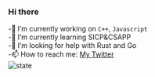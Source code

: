 ### Hi there

-🔭 I’m currently working on `C++`, `Javascript`  
-🌱 I’m currently learning SICP&CSAPP  
-🤔 I’m looking for help with Rust and Go  
-📫 How to reach me: [My Twitter](https://twitter.com/Suzuya_cl)  
![state](https://github-readme-stats.vercel.app/api?username=Suzuya-arch&show_icons=true&icon_color=BA55D3&text_color=718096&bg_color=ffffff)  
